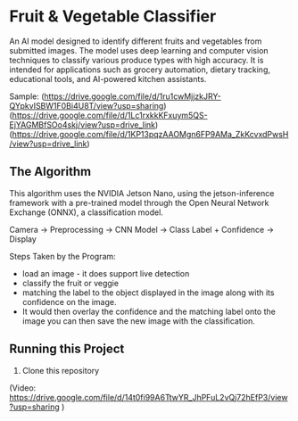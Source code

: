 # Fruit & Vegetable Classifier
An AI model designed to identify different fruits and vegetables from submitted images. The model uses deep learning and computer vision techniques to classify various produce types with high accuracy. It is intended for applications such as grocery automation, dietary tracking, educational tools, and AI-powered kitchen assistants.

Sample:
(https://drive.google.com/file/d/1ru1cwMjjzkJRY-QYpkvISBW1F0Bi4U8T/view?usp=sharing)
(https://drive.google.com/file/d/1Lc1rxkkKFxuym5QS-EjYAGMBfSOo4skj/view?usp=drive_link)
(https://drive.google.com/file/d/1KP13pqzAAOMgn6FP9AMa_ZkKcvxdPwsH/view?usp=drive_link)

## The Algorithm
This algorithm uses the NVIDIA Jetson Nano, using the jetson-inference framework with a pre-trained model through the Open Neural Network Exchange (ONNX), a classification model.

Camera → Preprocessing → CNN Model → Class Label + Confidence → Display

Steps Taken by the Program:
- load an image - it does support live detection
- classify the fruit or veggie
- matching the label to the object displayed in the image along with its confidence on the image.
- It would then overlay the confidence and the matching label onto the image
you can then save the new image with the classification.

## Running this Project
1. Clone this repository

(Video: https://drive.google.com/file/d/14t0fi99A6TtwYR_JhPFuL2vQj72hEfP3/view?usp=sharing )
